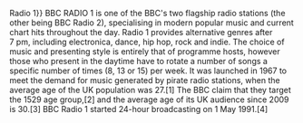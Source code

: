 Radio 1}} BBC RADIO 1 is one of the BBC's two flagship radio stations (the other being BBC Radio 2), specialising in modern popular music and current chart hits throughout the day. Radio 1 provides alternative genres after 7 pm, including electronica, dance, hip hop, rock and indie. The choice of music and presenting style is entirely that of programme hosts, however those who present in the daytime have to rotate a number of songs a specific number of times (8, 13 or 15) per week. It was launched in 1967 to meet the demand for music generated by pirate radio stations, when the average age of the UK population was 27.[1] The BBC claim that they target the 1529 age group,[2] and the average age of its UK audience since 2009 is 30.[3] BBC Radio 1 started 24-hour broadcasting on 1 May 1991.[4]
